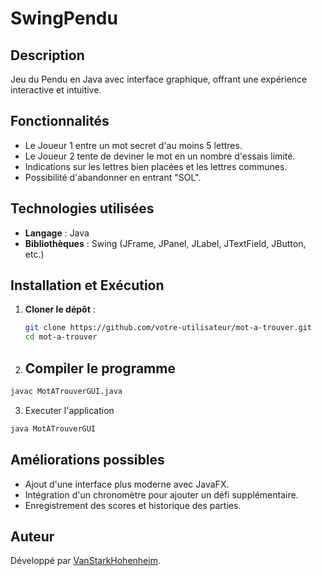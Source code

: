 # SwingPendu

## Description
Jeu du Pendu en Java avec interface graphique, offrant une expérience interactive et intuitive.

## Fonctionnalités

- Le Joueur 1 entre un mot secret d'au moins 5 lettres.
- Le Joueur 2 tente de deviner le mot en un nombre d'essais limité.
- Indications sur les lettres bien placées et les lettres communes.
- Possibilité d'abandonner en entrant "SOL".

## Technologies utilisées

- **Langage** : Java
- **Bibliothèques** : Swing (JFrame, JPanel, JLabel, JTextField, JButton, etc.)

## Installation et Exécution

1. **Cloner le dépôt** :
   ```bash
   git clone https://github.com/votre-utilisateur/mot-a-trouver.git
   cd mot-a-trouver

2. ## Compiler le programme

```bash
javac MotATrouverGUI.java

```

3. Executer l'application

```bash
java MotATrouverGUI
```

## Améliorations possibles

- Ajout d'une interface plus moderne avec JavaFX.
- Intégration d'un chronomètre pour ajouter un défi supplémentaire.
- Enregistrement des scores et historique des parties.

## Auteur

Développé par [VanStarkHohenheim](https://github.com/VanStarkHohenheim).
